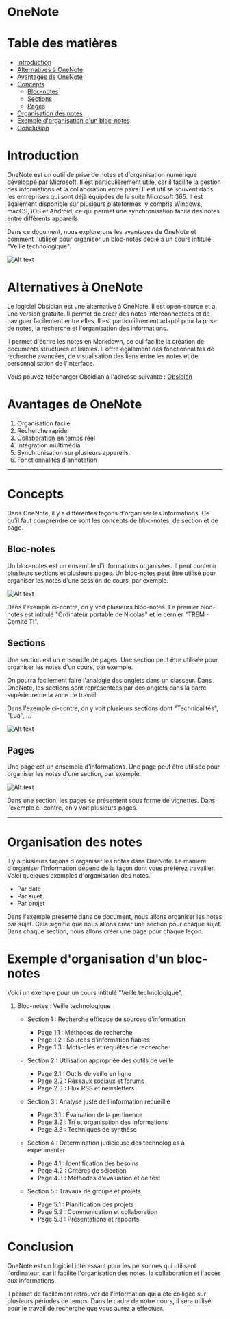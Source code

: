 # OneNote <!-- omit in toc -->

# Table des matières <!-- omit in toc -->
- [Introduction](#introduction)
- [Alternatives à OneNote](#alternatives-à-onenote)
- [Avantages de OneNote](#avantages-de-onenote)
- [Concepts](#concepts)
  - [Bloc-notes](#bloc-notes)
  - [Sections](#sections)
  - [Pages](#pages)
- [Organisation des notes](#organisation-des-notes)
- [Exemple d'organisation d'un bloc-notes](#exemple-dorganisation-dun-bloc-notes)
- [Conclusion](#conclusion)


# Introduction

OneNote est un outil de prise de notes et d'organisation numérique développé par Microsoft. Il est particulièrement utile, car il facilite la gestion des informations et la collaboration entre pairs. Il est utilisé souvent dans les entreprises qui sont déjà équipées de la suite Microsoft 365. Il est également disponible sur plusieurs plateformes, y compris Windows, macOS, iOS et Android, ce qui permet une synchronisation facile des notes entre différents appareils.

Dans ce document, nous explorerons les avantages de OneNote et comment l'utiliser pour organiser un bloc-notes dédié à un cours intitulé "Veille technologique".

![Alt text](assets/onenote_mainscreen.png)

# Alternatives à OneNote
Le logiciel Obsidian est une alternative à OneNote. Il est open-source et a une version gratuite. Il permet de créer des notes interconnectées et de naviguer facilement entre elles. Il est particulièrement adapté pour la prise de notes, la recherche et l'organisation des informations.

Il permet d'écrire les notes en Markdown, ce qui facilite la création de documents structurés et lisibles. Il offre également des fonctionnalités de recherche avancées, de visualisation des liens entre les notes et de personnalisation de l'interface.

Vous pouvez télécharger Obsidian à l'adresse suivante : [Obsidian](https://github.com/obsidianmd/obsidian-releases)

# Avantages de OneNote

1. Organisation facile
2. Recherche rapide
3. Collaboration en temps réel
4. Intégration multimédia
5. Synchronisation sur plusieurs appareils
6. Fonctionnalités d'annotation

---

# Concepts
Dans OneNote, il y a différentes façons d'organiser les informations. Ce qu'il faut comprendre ce sont les concepts de bloc-notes, de section et de page.

## Bloc-notes
Un bloc-notes est un ensemble d'informations organisées. Il peut contenir plusieurs sections et plusieurs pages. Un bloc-notes peut être utilisé pour organiser les notes d'une session de cours, par exemple.

![Alt text](assets/onenote_notebooks.png)

Dans l'exemple ci-contre, on y voit plusieurs bloc-notes. Le premier bloc-notes est intitulé "Ordinateur portable de Nicolas" et le dernier "TREM - Comité TI".

## Sections
Une section est un ensemble de pages. Une section peut être utilisée pour organiser les notes d'un cours, par exemple.

On pourra facilement faire l'analogie des onglets dans un classeur. Dans OneNote, les sections sont représentées par des onglets dans la barre supérieure de la zone de travail. 

Dans l'exemple ci-contre, on y voit plusieurs sections dont "Technicalités", "Lua", ...

![Alt text](assets/onenote_sections.png)

## Pages
Une page est un ensemble d'informations. Une page peut être utilisée pour organiser les notes d'une section, par exemple.

![Alt text](assets/onenote_pages.png)

Dans une section, les pages se présentent sous forme de vignettes. Dans l'exemple ci-contre, on y voit plusieurs pages.

---

# Organisation des notes
Il y a plusieurs façons d'organiser les notes dans OneNote. La manière d'organiser l'information dépend de la façon dont vous préférez travailler. Voici quelques exemples d'organisation des notes.

- Par date
- Par sujet
- Par projet

Dans l'exemple présenté dans ce document, nous allons organiser les notes par sujet. Cela signifie que nous allons créer une section pour chaque sujet. Dans chaque section, nous allons créer une page pour chaque leçon.

# Exemple d'organisation d'un bloc-notes
Voici un exemple pour un cours intitulé "Veille technologique".

1. Bloc-notes : Veille technologique
   - Section 1 : Recherche efficace de sources d'information
       - Page 1.1 : Méthodes de recherche
       - Page 1.2 : Sources d'information fiables
       - Page 1.3 : Mots-clés et requêtes de recherche

   - Section 2 : Utilisation appropriée des outils de veille
       - Page 2.1 : Outils de veille en ligne
       - Page 2.2 : Réseaux sociaux et forums
       - Page 2.3 : Flux RSS et newsletters

   - Section 3 : Analyse juste de l'information recueillie
       - Page 3.1 : Évaluation de la pertinence
       - Page 3.2 : Tri et organisation des informations
       - Page 3.3 : Techniques de synthèse

   - Section 4 : Détermination judicieuse des technologies à expérimenter
       - Page 4.1 : Identification des besoins
       - Page 4.2 : Critères de sélection
       - Page 4.3 : Méthodes d'évaluation et de test

   - Section 5 : Travaux de groupe et projets
       - Page 5.1 : Planification des projets
       - Page 5.2 : Communication et collaboration
       - Page 5.3 : Présentations et rapports

# Conclusion

OneNote est un logiciel intéressant pour les personnes qui utilisent l'ordinateur, car il facilite l'organisation des notes, la collaboration et l'accès aux informations.

Il permet de facilement retrouver de l'information qui a été colligée sur plusieurs périodes de temps. Dans le cadre de notre cours, il sera utilisé pour le travail de recherche que vous aurez à effectuer.

